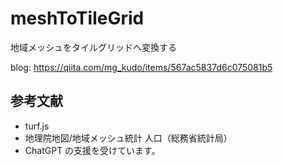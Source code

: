 # meshToTileGrid
地域メッシュをタイルグリッドへ変換する

blog: https://qiita.com/mg_kudo/items/567ac5837d6c075081b5


## 参考文献
* turf.js
* 地理院地図/地域メッシュ統計 人口（総務省統計局）
* ChatGPT の支援を受けています。
